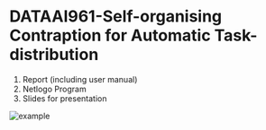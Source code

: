 # DATAAI961-Self-organising Contraption for Automatic Task-distribution
1. Report (including user manual)
2. Netlogo Program
3. Slides for presentation

![example](https://user-images.githubusercontent.com/64955334/217954622-0ac2290b-123b-43a0-86f0-2bd168ae28aa.png)

